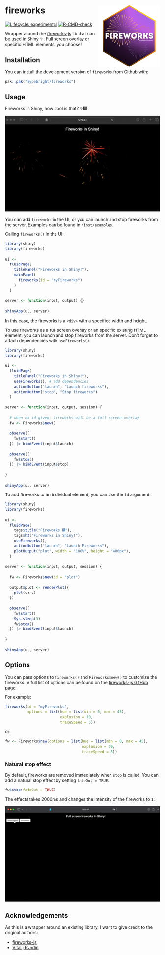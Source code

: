 # fireworks <img src="./inst/images/fireworks.png" width="200px" align="right"/>

<!-- badges: start -->

[![Lifecycle: experimental](https://img.shields.io/badge/lifecycle-experimental-orange.svg)](https://www.tidyverse.org/lifecycle/#experimental)
[![R-CMD-check](https://github.com/hypebright/fireworks/actions/workflows/R-CMD-check.yaml/badge.svg)](https://github.com/hypebright/fireworks/actions/workflows/R-CMD-check.yaml)
<!-- badges: end -->

Wrapper around the [fireworks-js](https://fireworks.js.org) lib that can be used in Shiny ✨. Full screen overlay or specific HTML elements, you choose!

## Installation

You can install the development version of `fireworks` from Github with:

``` r
pak::pak("hypebright/fireworks")
```

## Usage

Fireworks in Shiny, how cool is that? ✨🎆 

![](./inst/images/fireworks.gif)

You can add `fireworks` in the UI, or you can launch and stop fireworks from the server. Examples can be found in `/inst/examples`.

Calling `fireworks()` in the UI:

``` r
library(shiny)
library(fireworks)

ui <-
  fluidPage(
    titlePanel("Fireworks in Shiny!"),
    mainPanel(
      fireworks(id = "myFireworks")
    )
  )

server <- function(input, output) {}

shinyApp(ui, server)
```

In this case, the fireworks is a `<div>` with a specified width and height.

To use fireworks as a full screen overlay or an specific existing HTML element, you can launch and stop fireworks from the server. Don't forget to attach dependencies with `useFireworks()`:

``` r
library(shiny)
library(fireworks)

ui <-
  fluidPage(
    titlePanel("Fireworks in Shiny!"),
    useFireworks(), # add dependencies
    actionButton("launch", "Launch fireworks"),
    actionButton("stop", "Stop fireworks")
  )
  
server <- function(input, output, session) {

  # when no id given, fireworks will be a full screen overlay
  fw <- Fireworks$new()

  observe({
    fw$start()
  }) |> bindEvent(input$launch)

  observe({
    fw$stop()
  }) |> bindEvent(input$stop)

}

shinyApp(ui, server)
```

To add fireworks to an individual element, you can use the `id` argument:

``` r
library(shiny)
library(fireworks)

ui <-
  fluidPage(
    tags$title("Fireworks 🎆"),
    tags$h2("Fireworks in Shiny!"),
    useFireworks(),
    actionButton("launch", "Launch Fireworks"),
    plotOutput("plot", width = "100%", height = "400px"),
  )
  
server <- function(input, output, session) {

  fw <- Fireworks$new(id = "plot")

  output$plot <- renderPlot({
    plot(cars)
  })

  observe({
    fw$start()
    Sys.sleep(3)
    fw$stop()
  }) |> bindEvent(input$launch)

}

shinyApp(ui, server)
```

## Options

You can pass options to  `fireworks()` and `Fireworks$new()` to customize the fireworks. A full list of options can be found on the [fireworks-js GitHub page](https://github.com/crashmax-dev/fireworks-js/?tab=readme-ov-file#options).

For example:

```r
fireworks(id = "myFireworks",
          options = list(hue = list(min = 0, max = 45),
                         explosion = 10,
                         traceSpeed = 5))
```

or:

```r
fw <- Fireworks$new(options = list(hue = list(min = 0, max = 45),
                                   explosion = 10,
                                   traceSpeed = 5))
```

### Natural stop effect

By default, fireworks are removed immediately when `stop` is called. You can add a natural stop effect by setting `fadeOut = TRUE`:

```r
fw$stop(fadeOut = TRUE)
```

The effects takes 2000ms and changes the intensity of the fireworks to `1`:

![](./inst/images/fireworks-fadeout.gif)

## Acknowledgements

As this is a wrapper around an existing library, I want to give credit to the original authors:

- [fireworks-js](https://fireworks.js.org)
- [Vitalij Ryndin](https://crashmax.ru)

